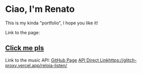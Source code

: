 # Ciao, I'm Renato

This is my kinda "portfolio", I hope you like it!

Link to the page:

[Click me pls](https://github.com/ReLoia/ReLoia.github.io)
-
Link to the music API: 
[GitHub Page](https://github.com/ReLoia/reloia_listen)
[API Direct Link](https://glitch-proxy.vercel.app/reloia-listen/ )https://glitch-proxy.vercel.app/reloia-listen/ 
